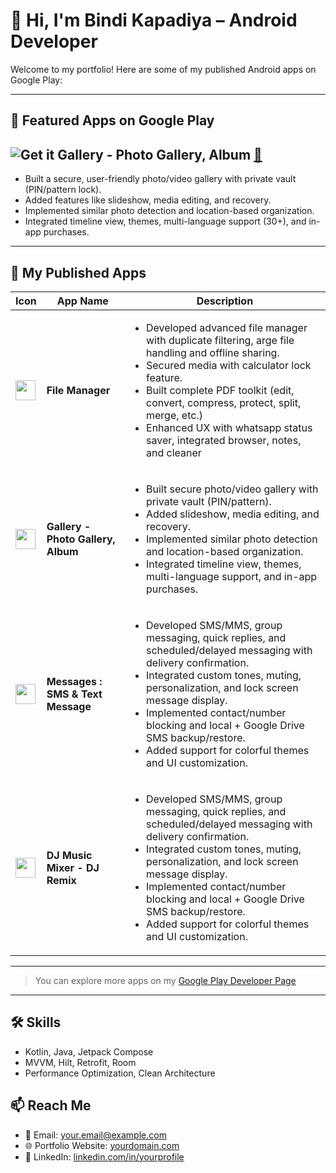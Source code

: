 # 👋 Hi, I'm Bindi Kapadiya – Android Developer

Welcome to my portfolio! Here are some of my published Android apps on Google Play:

---

## 📱 Featured Apps on Google Play

## ![Get it](https://play-lh.googleusercontent.com/DUv2Ka0xPglH03KuLWcxRlqJdKFKrUj1Cb0sYEG3lQHD1v8QmiUxo6uXzDoEs9ydjRQA=w23-h23-rw) Gallery - Photo Gallery, Album [🔗](https://play.google.com/store/apps/details?id=com.gallery.photography.manager.android)
- Built a secure, user-friendly photo/video gallery with private vault (PIN/pattern lock).
- Added features like slideshow, media editing, and recovery.
- Implemented similar photo detection and location-based organization.
- Integrated timeline view, themes, multi-language support (30+), and in-app purchases.

---

## 📱 My Published Apps

| Icon | App Name | Description |
|---------|----------------|-------------------------------------------------------------------------------------------------------------------------|
| <img src="https://drive.google.com/uc?export=view&id=1h_xUeIhjXqMDgU62lJagVrcAAWjgQ2XV" width="32"/> | **File Manager** | <ul><li>Developed advanced file manager with duplicate filtering, arge file handling and offline sharing.</li><li>Secured media with calculator lock feature.</li><li>Built complete PDF toolkit (edit, convert, compress, protect, split, merge, etc.)</li><li>Enhanced UX with whatsapp status saver, integrated browser, notes, and cleaner</li></ul> |
| <img src="https://play-lh.googleusercontent.com/DUv2Ka0xPglH03KuLWcxRlqJdKFKrUj1Cb0sYEG3lQHD1v8QmiUxo6uXzDoEs9ydjRQA" width="32"/> | **Gallery - Photo Gallery, Album** [<img src="https://drive.google.com/uc?export=view&id=1pE09wiQ-CbZB4q2KesSKSLn300QAK5oK" width="15"/>](https://play.google.com/store/apps/details?id=com.gallery.photography.manager.android) | <ul><li>Built secure photo/video gallery with private vault (PIN/pattern).</li><li>Added slideshow, media editing, and recovery.</li><li>Implemented similar photo detection and location-based organization.</li><li>Integrated timeline view, themes, multi-language support, and in-app purchases.</li></ul> |
| <img src="https://play-lh.googleusercontent.com/--hul7oVRhWLjOCwYtfU4uzeJ4b1GoTHAm8R33v-NvjRCpiL5U6myJjPS9hRGFeIuqQ" width="32"/> | **Messages : SMS & Text Message** [<img src="https://drive.google.com/uc?export=view&id=1pE09wiQ-CbZB4q2KesSKSLn300QAK5oK" width="15"/>](https://play.google.com/store/apps/details?id=com.sms.messages.textmessanger.messagingapp) | <ul><li>Developed SMS/MMS, group messaging, quick replies, and scheduled/delayed messaging with delivery confirmation.</li><li>Integrated custom tones, muting, personalization, and lock screen message display.</li><li>Implemented contact/number blocking and local + Google Drive SMS backup/restore.</li><li>Added support for colorful themes and UI customization.</ul></li> |
| <img src="https://image.winudf.com/v2/image1/Y29tLmRqbWl4LmRqbXVzaWNtaXhlci5yZW1peC5lZmZlY3RzX2ljb25fMTY5Nzg0OTY0M18wNjM/icon.webp?w=360&fakeurl=1&type=.webp" width="32"/> | **DJ Music Mixer - DJ Remix** [<img src="https://drive.google.com/uc?export=view&id=1pE09wiQ-CbZB4q2KesSKSLn300QAK5oK" width="15"/>](https://apkpure.net/dj-music-mixer-dj-remix/com.djmix.djmusicmixer.remix.effects) | <ul><li>Developed SMS/MMS, group messaging, quick replies, and scheduled/delayed messaging with delivery confirmation.</li><li>Integrated custom tones, muting, personalization, and lock screen message display.</li><li>Implemented contact/number blocking and local + Google Drive SMS backup/restore.</li><li>Added support for colorful themes and UI customization.</ul></li> |




---

> You can explore more apps on my [Google Play Developer Page](https://play.google.com/store/apps/dev?id=YOUR_DEV_ID)

---

## 🛠️ Skills
- Kotlin, Java, Jetpack Compose
- MVVM, Hilt, Retrofit, Room
- Performance Optimization, Clean Architecture

## 📫 Reach Me
- 📧 Email: your.email@example.com
- 🌐 Portfolio Website: [yourdomain.com](https://yourdomain.com)
- 💼 LinkedIn: [linkedin.com/in/yourprofile](https://linkedin.com/in/yourprofile)
